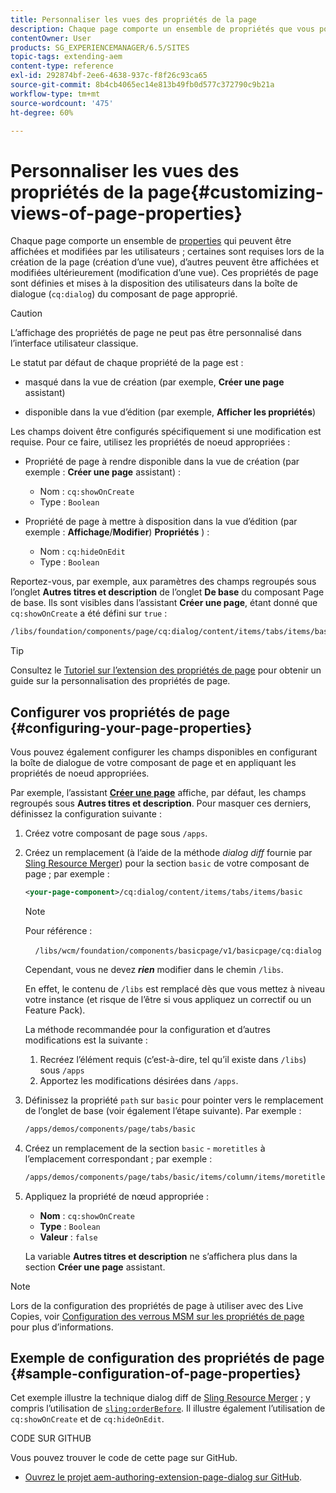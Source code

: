```yaml
---
title: Personnaliser les vues des propriétés de la page
description: Chaque page comporte un ensemble de propriétés que vous pouvez modifier selon vos besoins.
contentOwner: User
products: SG_EXPERIENCEMANAGER/6.5/SITES
topic-tags: extending-aem
content-type: reference
exl-id: 292874bf-2ee6-4638-937c-f8f26c93ca65
source-git-commit: 8b4cb4065ec14e813b49fb0d577c372790c9b21a
workflow-type: tm+mt
source-wordcount: '475'
ht-degree: 60%

---
```


# Personnaliser les vues des propriétés de la page{#customizing-views-of-page-properties}

Chaque page comporte un ensemble de [properties](/help/sites-authoring/editing-page-properties.md) qui peuvent être affichées et modifiées par les utilisateurs ; certaines sont requises lors de la création de la page (création d’une vue), d’autres peuvent être affichées et modifiées ultérieurement (modification d’une vue). Ces propriétés de page sont définies et mises à la disposition des utilisateurs dans la boîte de dialogue (`cq:dialog`) du composant de page approprié.

>[!CAUTION]
>
>L’affichage des propriétés de page ne peut pas être personnalisé dans l’interface utilisateur classique.

Le statut par défaut de chaque propriété de la page est :

* masqué dans la vue de création (par exemple, **Créer une page** assistant)

* disponible dans la vue d’édition (par exemple, **Afficher les propriétés**)

Les champs doivent être configurés spécifiquement si une modification est requise. Pour ce faire, utilisez les propriétés de noeud appropriées :

* Propriété de page à rendre disponible dans la vue de création (par exemple : **Créer une page** assistant) :

   * Nom : `cq:showOnCreate`
   * Type : `Boolean`

* Propriété de page à mettre à disposition dans la vue d’édition (par exemple : **Affichage**/**Modifier**) **Propriétés** ) :

   * Nom : `cq:hideOnEdit`
   * Type : `Boolean`

Reportez-vous, par exemple, aux paramètres des champs regroupés sous l’onglet **Autres titres et description** de l’onglet **De base** du composant Page de base. Ils sont visibles dans l’assistant **Créer une page**, étant donné que `cq:showOnCreate` a été défini sur `true` :

```xml
/libs/foundation/components/page/cq:dialog/content/items/tabs/items/basic/items/column/items/moretitles
```

>[!TIP]
>
>Consultez le [Tutoriel sur l’extension des propriétés de page](https://experienceleague.adobe.com/docs/experience-manager-learn/sites/developing/page-properties-technical-video-develop.html?lang=fr) pour obtenir un guide sur la personnalisation des propriétés de page.

## Configurer vos propriétés de page {#configuring-your-page-properties}

Vous pouvez également configurer les champs disponibles en configurant la boîte de dialogue de votre composant de page et en appliquant les propriétés de noeud appropriées.

Par exemple, l’assistant [**Créer une page**](/help/sites-authoring/managing-pages.md#creating-a-new-page) affiche, par défaut, les champs regroupés sous **Autres titres et description**. Pour masquer ces derniers, définissez la configuration suivante :

1. Créez votre composant de page sous `/apps`.
1. Créez un remplacement (à l’aide de la méthode *dialog diff* fournie par [Sling Resource Merger](/help/sites-developing/sling-resource-merger.md)) pour la section `basic` de votre composant de page ; par exemple :

   ```xml
   <your-page-component>/cq:dialog/content/items/tabs/items/basic
   ```

   >[!NOTE]
   >
   >Pour référence :
   >
   >    `/libs/wcm/foundation/components/basicpage/v1/basicpage/cq:dialog`
   >
   Cependant, vous ne devez ***rien*** modifier dans le chemin `/libs`.
   >
   En effet, le contenu de `/libs` est remplacé dès que vous mettez à niveau votre instance (et risque de l’être si vous appliquez un correctif ou un Feature Pack).
   >
   La méthode recommandée pour la configuration et d’autres modifications est la suivante :
   >
   1. Recréez l’élément requis (c’est-à-dire, tel qu’il existe dans `/libs`) sous `/apps`
   1. Apportez les modifications désirées dans `/apps`.

1. Définissez la propriété `path` sur `basic` pour pointer vers le remplacement de l’onglet de base (voir également l’étape suivante). Par exemple :

   ```xml
   /apps/demos/components/page/tabs/basic
   ```

1. Créez un remplacement de la section `basic` - `moretitles` à l’emplacement correspondant ; par exemple :

   ```xml
   /apps/demos/components/page/tabs/basic/items/column/items/moretitles
   ```

1. Appliquez la propriété de nœud appropriée :

   * **Nom** : `cq:showOnCreate`
   * **Type** : `Boolean`
   * **Valeur** : `false`

   La variable **Autres titres et description** ne s’affichera plus dans la section **Créer une page** assistant.

>[!NOTE]
>
Lors de la configuration des propriétés de page à utiliser avec des Live Copies, voir [Configuration des verrous MSM sur les propriétés de page](/help/sites-developing/extending-msm.md#configuring-msm-locks-on-page-properties-touch-enabled-ui) pour plus d’informations.

## Exemple de configuration des propriétés de page {#sample-configuration-of-page-properties}

Cet exemple illustre la technique dialog diff de [Sling Resource Merger](/help/sites-developing/sling-resource-merger.md) ; y compris l’utilisation de [`sling:orderBefore`](/help/sites-developing/sling-resource-merger.md#properties). Il illustre également l’utilisation de `cq:showOnCreate` et de `cq:hideOnEdit`.

CODE SUR GITHUB

Vous pouvez trouver le code de cette page sur GitHub.

* [Ouvrez le projet aem-authoring-extension-page-dialog sur GitHub](https://github.com/Adobe-Marketing-Cloud/aem-authoring-extension-page-dialog).
